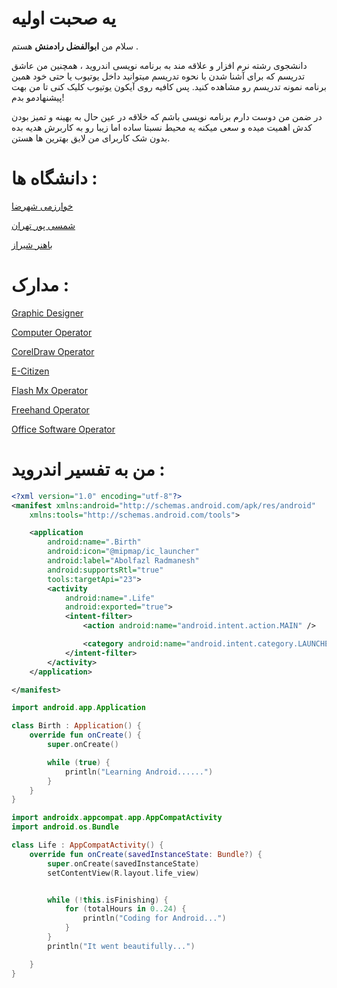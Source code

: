 # یه صحبت اولیه
سلام من **ابوالفضل رادمنش** هستم .

دانشجوی رشته نرم افزار و علاقه مند به برنامه نویسی اندروید ، همچنین من عاشق تدریسم که برای آشنا شدن با نحوه تدریسم میتوانید داخل یوتیوب یا حتی خود همین برنامه نمونه تدریسم رو مشاهده کنید. پس کافیه روی آیکون یوتیوب کلیک کنی تا من بهت پیشنهادمو بدم!

در ضمن من دوست دارم برنامه نویسی باشم که خلاقه در عین حال به بهینه و تمیز بودن کدش اهمیت میده و سعی میکنه یه محیط نسبتا ساده اما زیبا رو به کاربرش هدیه بده بدون شک کاربرای من لایق بهترین ها هستن.

# دانشگاه ها :

[خوارزمی شهرضا](https://p-shahreza.tvu.ac.ir/)

[شمسی پور تهران](https://shamsipour.tvu.ac.ir/)

[باهنر شیراز](https://bahonarshiraz.tvu.ac.ir/)



# مدارک :

[Graphic Designer](http://learndotroid.com/Radmanesh/Me/Fa/image/Computer%20Graphic%20Designer.png)

[Computer Operator](http://learndotroid.com/Radmanesh/Me/Fa/image/Computer%20Operator.png)

[CorelDraw Operator](http://learndotroid.com/Radmanesh/Me/Fa/image/CorelDraw%20Operator.png)

[E-Citizen](http://learndotroid.com/Radmanesh/Me/Fa/image/E-Citizen.png)

[Flash Mx Operator](http://learndotroid.com/Radmanesh/Me/Fa/image/Flash%20Mx%20Operator.png)

[Freehand Operator](http://learndotroid.com/Radmanesh/Me/Fa/image/Freehand%20Operator.png)

[Office Software Operator](http://learndotroid.com/Radmanesh/Me/Fa/image/Office%20Software%20Operator.png)

# من به تفسیر اندروید :
```xml 
<?xml version="1.0" encoding="utf-8"?>
<manifest xmlns:android="http://schemas.android.com/apk/res/android"
    xmlns:tools="http://schemas.android.com/tools">

    <application
        android:name=".Birth"
        android:icon="@mipmap/ic_launcher"
        android:label="Abolfazl Radmanesh"
        android:supportsRtl="true"
        tools:targetApi="23">
        <activity
            android:name=".Life"
            android:exported="true">
            <intent-filter>
                <action android:name="android.intent.action.MAIN" />

                <category android:name="android.intent.category.LAUNCHER" />
            </intent-filter>
        </activity>
    </application>

</manifest> 
```

```kotlin 
import android.app.Application

class Birth : Application() {
    override fun onCreate() {
        super.onCreate()

        while (true) {
            println("Learning Android......")
        }
    }
}
```

```kotlin 
import androidx.appcompat.app.AppCompatActivity
import android.os.Bundle

class Life : AppCompatActivity() {
    override fun onCreate(savedInstanceState: Bundle?) {
        super.onCreate(savedInstanceState)
        setContentView(R.layout.life_view)


        while (!this.isFinishing) {
            for (totalHours in 0..24) {
                println("Coding for Android...")
            }
        }
        println("It went beautifully...")

    }
}
```
